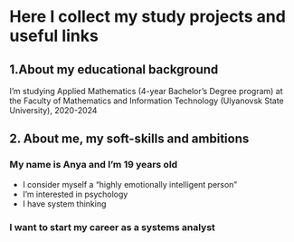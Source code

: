 # Here I collect my study projects and useful links 

## 1.About my educational background

I’m studying Applied Mathematics  (4-year Bachelor’s Degree program) at the Faculty of Mathematics and Information Technology (Ulyanovsk State University), 2020-2024

## 2. About me, my soft-skills and ambitions 

### My name is Anya and I’m 19 years old 

- I consider myself a “highly emotionally intelligent person”
- I’m interested in psychology
- I have system thinking

### I want to start my career as a systems analyst 


